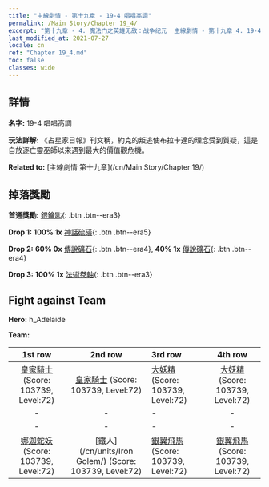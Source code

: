 ```yaml
---
title: "主線劇情 - 第十九章 - 19-4 唱唱高調"
permalink: /Main Story/Chapter 19_4/
excerpt: "第十九章 - 4. 魔法门之英雄无敌：战争纪元  主線劇情 - 第十九章_4. 19-4 唱唱高調"
last_modified_at: 2021-07-27
locale: cn
ref: "Chapter 19_4.md"
toc: false
classes: wide
---
```


## 詳情

 **名字:** 19-4 唱唱高調

 **玩法詳解:** 《占星家日報》刊文稱，約克的叛逃使布拉卡達的理念受到質疑，這是自放逐亡靈巫師以來遇到最大的價值觀危機。

 **Related to:** [主線劇情 第十九章](/cn/Main Story/Chapter 19/)

## 掉落獎勵

 **首通獎勵:** [銀鑰匙](/cn/Items/con_693/){: .btn .btn--era3}

 **Drop 1:** **100% 1x** [神話硫磺](/cn/Items/mat_64/){: .btn .btn--era5}

 **Drop 2:** **60% 0x** [傳說礦石](/cn/Items/mat_54/){: .btn .btn--era4}, **40% 1x** [傳說礦石](/cn/Items/mat_54/){: .btn .btn--era4}

 **Drop 3:** **100% 1x** [法術卷軸](/cn/Items/con_694/){: .btn .btn--era3}


## Fight against Team
 **Hero:** h_Adelaide

 **Team:**


  | 1st row | 2nd row | 3rd row | 4th row |
  |:----:|:----:|:----|:----:|
  | [皇家騎士](/cn/units/Cavalier/) (Score: 103739, Level:72)  | [皇家騎士](/cn/units/Cavalier/) (Score: 103739, Level:72)  | [大妖精](/cn/units/Gremlin/) (Score: 103739, Level:72)  | [大妖精](/cn/units/Gremlin/) (Score: 103739, Level:72)  |
  | - | - | - | - |
  | - | - | - | - |
  | [娜迦蛇妖](/cn/units/Naga/) (Score: 103739, Level:72)  | [鐵人](/cn/units/Iron Golem/) (Score: 103739, Level:72)  | [銀翼飛馬](/cn/units/Pegasus/) (Score: 103739, Level:72)  | [銀翼飛馬](/cn/units/Pegasus/) (Score: 103739, Level:72)  |


